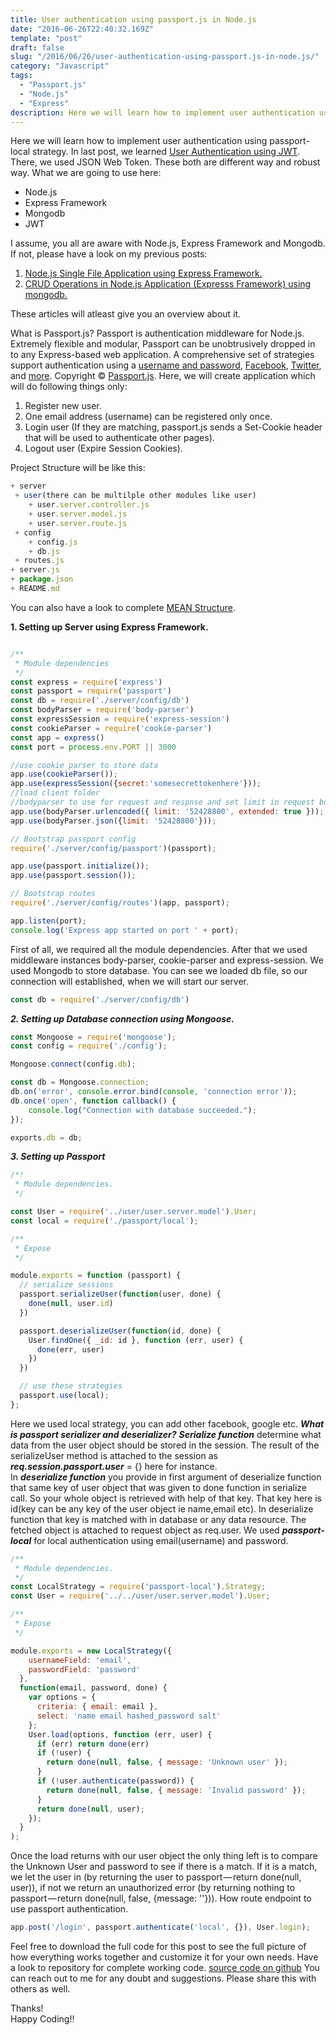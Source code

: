 ```yaml
---
title: User authentication using passport.js in Node.js
date: "2016-06-26T22:40:32.169Z"
template: "post"
draft: false
slug: "/2016/06/26/user-authentication-using-passport.js-in-node.js/"
category: "Javascript"
tags:
  - "Passport.js"
  - "Node.js"
  - "Express"
description: Here we will learn how to implement user authentication using passport-local strategy...
---
```


Here we will learn how to implement user authentication using passport-local strategy. In last post, we learned [User Authentication using JWT](http://thepandeysoni.org/2016/05/22/user-authentication-using-JWT-(JSON-Web-Token)-in-Node.js-(express=framework)/). There, we used JSON Web Token. These both are different way and robust way.
What we are going to use here:

* Node.js
* Express Framework
* Mongodb
* JWT

I assume, you all are aware with Node.js, Express Framework and Mongodb. If not, please have a look on my previous posts:

1. [Node.js Single File Application using Express Framework.](http://thepandeysoni.org/2016/02/05/node.js-single-file-application-using-express-framework/)
1. [CRUD Operations in Node.js Application (Expresss Framework) using mongodb.](http://thepandeysoni.org/2016/03/05/CRUD-operations-in-node.js-application-(expresss=framework)-using-mongodb/)

These articles will atleast give you an overview about it.

What is Passport.js?
Passport is authentication middleware for Node.js. Extremely flexible and modular, Passport can be unobtrusively dropped in to any Express-based web application. A comprehensive set of strategies support authentication using a [username and password](http://www.passportjs.org/docs/username-password/), [Facebook](http://www.passportjs.org/docs/facebook/), [Twitter](http://www.passportjs.org/docs/twitter/), and [more](http://www.passportjs.org/docs/providers). 
Copyright © [Passport.js](http://www.passportjs.org).
Here, we will create application which will do following things only:

1. Register new user. 
2. One email address (username) can be registered only once.
3. Login user (If they are matching, passport.js sends a Set-Cookie header that will be used to authenticate other pages).
4. Logout user (Expire Session Cookies).

Project Structure will be like this:

```js
+ server
 + user(there can be multilple other modules like user)
    + user.server.controller.js
    + user.server.model.js
    + user.server.route.js
 + config
    + config.js
    + db.js
 + routes.js
+ server.js
+ package.json
+ README.md
```
You can also have a look to complete [MEAN Structure](http://thepandeysoni.org/2016/04/05/CRUD-Operation-with-UI-integration-(Angular.js)/).

**1. Setting up Server using Express Framework.**

```js

/**
 * Module dependencies
 */
const express = require('express')
const passport = require('passport')
const db = require('./server/config/db')
const bodyParser = require('body-parser')
const expressSession = require('express-session')
const cookieParser = require('cookie-parser')
const app = express()
const port = process.env.PORT || 3000

//use cookie parser to store data
app.use(cookieParser());
app.use(expressSession({secret:'somesecrettokenhere'}));
//load client folder
//bodyparser to use for request and respnse and set limit in request body data
app.use(bodyParser.urlencoded({ limit: '52428800', extended: true }));
app.use(bodyParser.json({limit: '52428800'}));

// Bootstrap passport config
require('./server/config/passport')(passport);

app.use(passport.initialize());
app.use(passport.session());

// Bootstrap routes
require('./server/config/routes')(app, passport);

app.listen(port);
console.log('Express app started on port ' + port);
```
First of all, we required all the module dependencies. After that we used middleware instances body-parser, cookie-parser and express-session. We used Mongodb to store database. You can see we loaded db file, so our connection will established, when we will start our server.

```js
const db = require('./server/config/db')
```
**_2. Setting up Database connection using Mongoose._**
```js
const Mongoose = require('mongoose');
const config = require('./config');

Mongoose.connect(config.db);

const db = Mongoose.connection;
db.on('error', console.error.bind(console, 'connection error'));
db.once('open', function callback() {
    console.log("Connection with database succeeded.");
});

exports.db = db;
```
**_3. Setting up Passport_**

```js
/*!
 * Module dependencies.
 */

const User = require('../user/user.server.model').User;
const local = require('./passport/local');

/**
 * Expose
 */

module.exports = function (passport) {
  // serialize sessions
  passport.serializeUser(function(user, done) {
    done(null, user.id)
  })

  passport.deserializeUser(function(id, done) {
    User.findOne({ _id: id }, function (err, user) {
      done(err, user)
    })
  })

  // use these strategies
  passport.use(local);
};
```

Here we used local strategy, you can add other facebook, google etc. 
**_What is passport serializer and deserializer?_**
**_Serialize function_** determine what data from the user object should be stored in the session. The result of the serializeUser method is attached to the session as **_req.session.passport.user_** = {} here for instance.  
In **_deserialize function_** you provide in first argument of deserialize function that same key of user object that was given to done function in serialize call. So your whole object is retrieved with help of that key. That key here is id(key can be any key of the user object ie name,email etc). In deserialize function that key is matched with in database or any data resource. The fetched object is attached to request object as req.user. We used **_passport-local_** for local authentication using email(username) and password.

```js
/**
 * Module dependencies.
 */
const LocalStrategy = require('passport-local').Strategy;
const User = require('../../user/user.server.model').User;

/**
 * Expose
 */

module.exports = new LocalStrategy({
    usernameField: 'email',
    passwordField: 'password'
  },
  function(email, password, done) {
    var options = {
      criteria: { email: email },
      select: 'name email hashed_password salt'
    };
    User.load(options, function (err, user) {
      if (err) return done(err)
      if (!user) {
        return done(null, false, { message: 'Unknown user' });
      }
      if (!user.authenticate(password)) {
        return done(null, false, { message: 'Invalid password' });
      }
      return done(null, user);
    });
  }
);
```
Once the load returns with our user object the only thing left is to compare the Unknown User and password to see if there is a match.
If it is a match, we let the user in (by returning the user to passport — return done(null, user)), if not we return an unauthorized error (by returning nothing to passport — return done(null, false, {message: ''})).
How route endpoint to use passport authentication.

```js
app.post('/login', passport.authenticate('local', {}), User.login);
```
Feel free to download the full code for this post to see the full picture of how everything works together and customize it for your own needs. Have a look to repository for complete working code.
[source code on github](https://github.com/pandeysoni/passport-authentication-in-node.js.git) 
You can reach out to me for any doubt and suggestions. Please share this with others as well.

Thanks!  
Happy Coding!!
